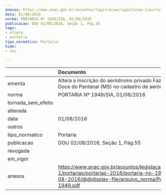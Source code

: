```yaml
---
anexos: https://www.anac.gov.br/assuntos/legislacao/legislacao-1/portarias/portarias-2016/portaria-no-1949-sia-01-08-2016/@@display-file/arquivo_norma/PA2016-1949.pdf
data: 01/08/2016
norma: PORTARIA Nº 1949/SIA, 01/08/2016
publicacao: DOU 02/08/2016, Seção 1, Pág.55
tags:
- altera
- portaria
tipo_normatico: Portaria
hide: 
- toc 
 
---
```


|                    | Documento                                                                                                                                                      |
|:-------------------|:---------------------------------------------------------------------------------------------------------------------------------------------------------------|
| ementa             | Altera a inscrição do aeródromo privado Fazenda Água Doce do Pantanal (MS) no cadastro de aeródromos.                                                          |
| norma              | PORTARIA Nº 1949/SIA, 01/08/2016                                                                                                                               |
| tornada_sem_efeito |                                                                                                                                                                |
| alterada           |                                                                                                                                                                |
| data               | 01/08/2016                                                                                                                                                     |
| outros             |                                                                                                                                                                |
| tipo_normatico     | Portaria                                                                                                                                                       |
| publicacao         | DOU 02/08/2016, Seção 1, Pág.55                                                                                                                                |
| revogada           |                                                                                                                                                                |
| em_vigor           |                                                                                                                                                                |
| anexos             | https://www.anac.gov.br/assuntos/legislacao/legislacao-1/portarias/portarias-2016/portaria-no-1949-sia-01-08-2016/@@display-file/arquivo_norma/PA2016-1949.pdf |